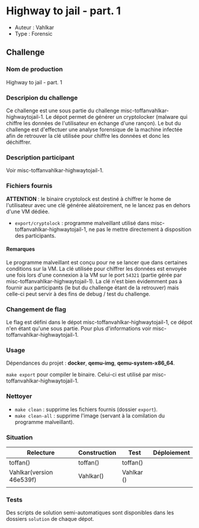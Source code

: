 # Highway to jail - part. 1

- Auteur : Vahlkar
- Type : Forensic

## Challenge
### Nom de production
Highway to jail - part. 1

### Descripion du challenge

Ce challenge est une sous partie du challenge
misc-toffanvahlkar-highwaytojail-1.  Le dépot permet de générer un cryptolocker
(malware qui chiffre les données de l'utilisateur en échange d'une rançon).
Le but du challenge est d'effectuer une analyse forensique de la machine infectée
afin de retrouver la clé utilisée pour chiffre les données et donc les
déchiffrer.

### Description participant

Voir misc-toffanvahlkar-highwaytojail-1.

### Fichiers fournis

**ATTENTION** : le binaire cryptolock est destiné à chiffrer le home de
l'utilisateur avec une clé générée aléatoirement, ne le lancez pas en dehors
d'une VM dédiée.

- `export/cryptolock` : programme malveillant utilisé dans
  misc-toffanvahlkar-highwaytojail-1, ne pas le mettre directement à
  disposition des participants.

#### Remarques

Le programme malveillant est conçu pour ne se lancer que dans certaines
conditions sur la VM.  La clé utilisée pour chiffrer les données est envoyée
une fois lors d'une connexion à la VM sur le port `54321` (partie gérée par
misc-toffanvahlkar-highwaytojail-1). La clé n'est bien évidemment pas à fournir
aux participants (le but du challenge étant de la retrouver) mais celle-ci peut
servir à des fins de debug / test du challenge.

### Changement de flag

Le flag est défini dans le dépot misc-toffanvahlkar-highwaytojail-1, ce dépot
n'en étant qu'une sous partie. Pour plus d'informations voir
misc-toffanvahlkar-highwaytojail-1.

### Usage

Dépendances du projet : **docker**, **qemu-img**, **qemu-system-x86\_64**.

`make export` pour compiler le binaire. Celui-ci est utilisé par
misc-toffanvahlkar-highwaytojail-1.

### Nettoyer

- `make clean` : supprime les fichiers fournis (dossier `export`).
- `make clean-all` : supprime l'image (servant à la comilation du programme malveillant).

### Situation

| Relecture | Construction | Test | Déploiement |
| --- | --- | --- | --- |
| toffan() | toffan() | toffan() | |
| Vahlkar(version 46e539f) | Vahlkar() | Vahlkar () | |
| | | | |

### Tests

Des scripts de solution semi-automatiques sont disponibles dans les dossiers
`solution` de chaque dépot.
